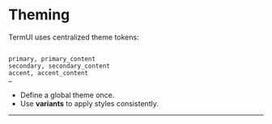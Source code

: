 # Theming

TermUI uses centralized theme tokens:

```

primary, primary_content
secondary, secondary_content
accent, accent_content
…

```

- Define a global theme once.
- Use **variants** to apply styles consistently.

---

